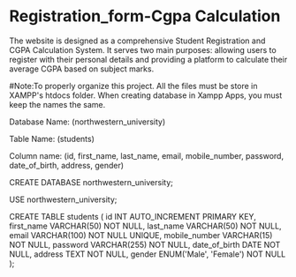 # Registration_form-Cgpa Calculation
The website is designed as a comprehensive Student Registration and CGPA Calculation System. It serves two main purposes: allowing users to register with their personal details and providing a platform to calculate their average CGPA based on subject marks.

#Note:To properly organize this project. All the files must be  store  in XAMPP's htdocs folder.
When creating database in Xampp Apps, you must keep the names the same.

Database Name: 
(northwestern_university) 

Table Name: 
(students)

Column name:
    (id, 
    first_name,
    last_name,
    email,
    mobile_number,
    password,
    date_of_birth,
    address,
    gender)



    

CREATE DATABASE northwestern_university;

USE northwestern_university;

CREATE TABLE students (
    id INT AUTO_INCREMENT PRIMARY KEY,
    first_name VARCHAR(50) NOT NULL,
    last_name VARCHAR(50) NOT NULL,
    email VARCHAR(100) NOT NULL UNIQUE,
    mobile_number VARCHAR(15) NOT NULL,
    password VARCHAR(255) NOT NULL,
    date_of_birth DATE NOT NULL,
    address TEXT NOT NULL,
    gender ENUM('Male', 'Female') NOT NULL
);
